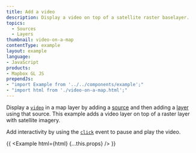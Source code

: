 ```yaml
---
title: Add a video
description: Display a video on top of a satellite raster baselayer.
topics:
  - Sources
  - Layers
thumbnail: video-on-a-map
contentType: example
layout: example
language:
- JavaScript
products:
- Mapbox GL JS
prependJs:
- "import Example from '../../components/example';"
- "import html from './video-on-a-map.html';"
---
```


Display a [`video`](/mapbox-gl-js/style-spec/sources/#video) in a map layer by adding a [source](/mapbox-gl-js/style-spec/sources/) and then adding a [layer](/mapbox-gl-js/style-spec/layers/) using that source. This example adds a video layer on top of a raster layer with satellite imagery.

Add interactivity by using the [`click`](/mapbox-gl-js/api/map/#map.event:click) event to pause and play the video.

{{ <Example html={html} {...this.props} /> }}
